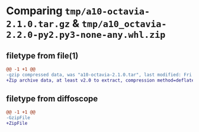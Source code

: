# Comparing `tmp/a10-octavia-2.1.0.tar.gz` & `tmp/a10_octavia-2.2.0-py2.py3-none-any.whl.zip`

## filetype from file(1)

```diff
@@ -1 +1 @@
-gzip compressed data, was "a10-octavia-2.1.0.tar", last modified: Fri Aug 19 04:21:40 2022, max compression
+Zip archive data, at least v2.0 to extract, compression method=deflate
```

## filetype from diffoscope

```diff
@@ -1 +1 @@
-GzipFile
+ZipFile
```

